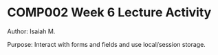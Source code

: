# COMP002 Week 6 Lecture Activity

Author: Isaiah M.

Purpose: Interact with forms and fields and use local/session storage.
